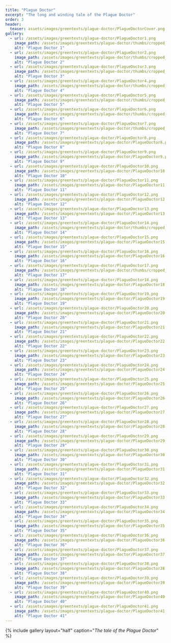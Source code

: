 ```yaml
---
title: "Plague Doctor"
excerpt: "The long and winding tale of the Plague Doctor"
order: 3
header:
  teaser: assets/images/greentexts/plague-doctor/PlagueDoctorCover.png
gallery:
  - url: /assets/images/greentexts/plague-doctor/PlagueDoctor1.png
    image_path: /assets/images/greentexts/plague-doctor/thumbs/cropped_PlagueDoctor1.png
    alt: "Plague Doctor 1"
  - url: /assets/images/greentexts/plague-doctor/PlagueDoctor2.png
    image_path: /assets/images/greentexts/plague-doctor/thumbs/cropped_PlagueDoctor2.png
    alt: "Plague Doctor 2"
  - url: /assets/images/greentexts/plague-doctor/PlagueDoctor3.png
    image_path: /assets/images/greentexts/plague-doctor/thumbs/cropped_PlagueDoctor3.png
    alt: "Plague Doctor 3"
  - url: /assets/images/greentexts/plague-doctor/PlagueDoctor4.png
    image_path: /assets/images/greentexts/plague-doctor/thumbs/cropped_PlagueDoctor4.png
    alt: "Plague Doctor 4"
  - url: /assets/images/greentexts/plague-doctor/PlagueDoctor5.png
    image_path: /assets/images/greentexts/plague-doctor/thumbs/cropped_PlagueDoctor5.png
    alt: "Plague Doctor 5"
  - url: /assets/images/greentexts/plague-doctor/PlagueDoctor6.png
    image_path: /assets/images/greentexts/plague-doctor/thumbs/cropped_PlagueDoctor6.png
    alt: "Plague Doctor 6"
  - url: /assets/images/greentexts/plague-doctor/PlagueDoctor7.png
    image_path: /assets/images/greentexts/plague-doctor/thumbs/cropped_PlagueDoctor7.png
    alt: "Plague Doctor 7"
  - url: /assets/images/greentexts/plague-doctor/PlagueDoctor8.png
    image_path: /assets/images/greentexts/plague-doctor/PlagueDoctor8.png
    alt: "Plague Doctor 8"
  - url: /assets/images/greentexts/plague-doctor/PlagueDoctor9.png
    image_path: /assets/images/greentexts/plague-doctor/PlagueDoctor9.png
    alt: "Plague Doctor 9"
  - url: /assets/images/greentexts/plague-doctor/PlagueDoctor10.png
    image_path: /assets/images/greentexts/plague-doctor/PlagueDoctor10.png
    alt: "Plague Doctor 10"
  - url: /assets/images/greentexts/plague-doctor/PlagueDoctor11.png
    image_path: /assets/images/greentexts/plague-doctor/PlagueDoctor11.png
    alt: "Plague Doctor 11"
  - url: /assets/images/greentexts/plague-doctor/PlagueDoctor12.png
    image_path: /assets/images/greentexts/plague-doctor/PlagueDoctor12.png
    alt: "Plague Doctor 12"
  - url: /assets/images/greentexts/plague-doctor/PlagueDoctor13.png
    image_path: /assets/images/greentexts/plague-doctor/PlagueDoctor13.png
    alt: "Plague Doctor 13"
  - url: /assets/images/greentexts/plague-doctor/PlagueDoctor14.png
    image_path: /assets/images/greentexts/plague-doctor/thumbs/cropped_PlagueDoctor14.png
    alt: "Plague Doctor 14"
  - url: /assets/images/greentexts/plague-doctor/PlagueDoctor15.png
    image_path: /assets/images/greentexts/plague-doctor/PlagueDoctor15.png
    alt: "Plague Doctor 15"
  - url: /assets/images/greentexts/plague-doctor/PlagueDoctor16.png
    image_path: /assets/images/greentexts/plague-doctor/PlagueDoctor16.png
    alt: "Plague Doctor 16"
  - url: /assets/images/greentexts/plague-doctor/PlagueDoctor17.png
    image_path: /assets/images/greentexts/plague-doctor/thumbs/cropped_PlagueDoctor17.png
    alt: "Plague Doctor 17"
  - url: /assets/images/greentexts/plague-doctor/PlagueDoctor18.png
    image_path: /assets/images/greentexts/plague-doctor/PlagueDoctor18.png
    alt: "Plague Doctor 18"
  - url: /assets/images/greentexts/plague-doctor/PlagueDoctor19.png
    image_path: /assets/images/greentexts/plague-doctor/PlagueDoctor19.png
    alt: "Plague Doctor 19"
  - url: /assets/images/greentexts/plague-doctor/PlagueDoctor20.png
    image_path: /assets/images/greentexts/plague-doctor/PlagueDoctor20.png
    alt: "Plague Doctor 20"
  - url: /assets/images/greentexts/plague-doctor/PlagueDoctor21.png
    image_path: /assets/images/greentexts/plague-doctor/PlagueDoctor21.png
    alt: "Plague Doctor 21"
  - url: /assets/images/greentexts/plague-doctor/PlagueDoctor22.png
    image_path: /assets/images/greentexts/plague-doctor/PlagueDoctor22.png
    alt: "Plague Doctor 22"
  - url: /assets/images/greentexts/plague-doctor/PlagueDoctor23.png
    image_path: /assets/images/greentexts/plague-doctor/PlagueDoctor23.png
    alt: "Plague Doctor 23"
  - url: /assets/images/greentexts/plague-doctor/PlagueDoctor24.png
    image_path: /assets/images/greentexts/plague-doctor/PlagueDoctor24.png
    alt: "Plague Doctor 24"
  - url: /assets/images/greentexts/plague-doctor/PlagueDoctor25.png
    image_path: /assets/images/greentexts/plague-doctor/PlagueDoctor25.png
    alt: "Plague Doctor 25"
  - url: /assets/images/greentexts/plague-doctor/PlagueDoctor26.png
    image_path: /assets/images/greentexts/plague-doctor/PlagueDoctor26.png
    alt: "Plague Doctor 26"
  - url: /assets/images/greentexts/plague-doctor/PlagueDoctor27.png
    image_path: /assets/images/greentexts/plague-doctor/PlagueDoctor27.png
    alt: "Plague Doctor 27"
  - url: /assets/images/greentexts/plague-doctor/PlagueDoctor28.png
    image_path: /assets/images/greentexts/plague-doctor/PlagueDoctor28.png
    alt: "Plague Doctor 28"
  - url: /assets/images/greentexts/plague-doctor/PlagueDoctor29.png
    image_path: /assets/images/greentexts/plague-doctor/PlagueDoctor29.png
    alt: "Plague Doctor 29"
  - url: /assets/images/greentexts/plague-doctor/PlagueDoctor30.png
    image_path: /assets/images/greentexts/plague-doctor/PlagueDoctor30.png
    alt: "Plague Doctor 30"
  - url: /assets/images/greentexts/plague-doctor/PlagueDoctor31.png
    image_path: /assets/images/greentexts/plague-doctor/PlagueDoctor31.png
    alt: "Plague Doctor 31"
  - url: /assets/images/greentexts/plague-doctor/PlagueDoctor32.png
    image_path: /assets/images/greentexts/plague-doctor/PlagueDoctor32.png
    alt: "Plague Doctor 32"
  - url: /assets/images/greentexts/plague-doctor/PlagueDoctor33.png
    image_path: /assets/images/greentexts/plague-doctor/PlagueDoctor33.png
    alt: "Plague Doctor 33"
  - url: /assets/images/greentexts/plague-doctor/PlagueDoctor34.png
    image_path: /assets/images/greentexts/plague-doctor/PlagueDoctor34.png
    alt: "Plague Doctor 34"
  - url: /assets/images/greentexts/plague-doctor/PlagueDoctor35.png
    image_path: /assets/images/greentexts/plague-doctor/PlagueDoctor35.png
    alt: "Plague Doctor 35"
  - url: /assets/images/greentexts/plague-doctor/PlagueDoctor36.png
    image_path: /assets/images/greentexts/plague-doctor/PlagueDoctor36.png
    alt: "Plague Doctor 36"
  - url: /assets/images/greentexts/plague-doctor/PlagueDoctor37.png
    image_path: /assets/images/greentexts/plague-doctor/PlagueDoctor37.png
    alt: "Plague Doctor 37"
  - url: /assets/images/greentexts/plague-doctor/PlagueDoctor38.png
    image_path: /assets/images/greentexts/plague-doctor/PlagueDoctor38.png
    alt: "Plague Doctor 38"
  - url: /assets/images/greentexts/plague-doctor/PlagueDoctor39.png
    image_path: /assets/images/greentexts/plague-doctor/PlagueDoctor39.png
    alt: "Plague Doctor 39"
  - url: /assets/images/greentexts/plague-doctor/PlagueDoctor40.png
    image_path: /assets/images/greentexts/plague-doctor/PlagueDoctor40.png
    alt: "Plague Doctor 40"
  - url: /assets/images/greentexts/plague-doctor/PlagueDoctor41.png
    image_path: /assets/images/greentexts/plague-doctor/PlagueDoctor41.png
    alt: "Plague Doctor 41"
---
```


{% include gallery layout="half" caption="*The tale of the Plague Doctor*" %}